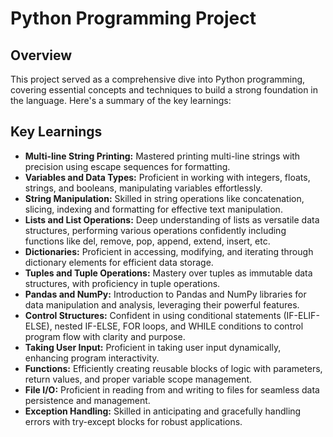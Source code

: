 # Python Programming Project

## Overview
This project served as a comprehensive dive into Python programming, covering essential concepts and techniques to build a strong foundation in the language. Here's a summary of the key learnings:

## Key Learnings
- **Multi-line String Printing:** Mastered printing multi-line strings with precision using escape sequences for formatting.
- **Variables and Data Types:** Proficient in working with integers, floats, strings, and booleans, manipulating variables effortlessly.
- **String Manipulation:** Skilled in string operations like concatenation, slicing, indexing and formatting for effective text manipulation.
- **Lists and List Operations:** Deep understanding of lists as versatile data structures, performing various operations confidently including functions like del, remove, pop, append, extend, insert, etc.
- **Dictionaries:** Proficient in accessing, modifying, and iterating through dictionary elements for efficient data storage.
- **Tuples and Tuple Operations:** Mastery over tuples as immutable data structures, with proficiency in tuple operations.
- **Pandas and NumPy:** Introduction to Pandas and NumPy libraries for data manipulation and analysis, leveraging their powerful features.
- **Control Structures:** Confident in using conditional statements (IF-ELIF-ELSE), nested IF-ELSE, FOR loops, and WHILE conditions to control program flow with clarity and purpose.
- **Taking User Input:** Proficient in taking user input dynamically, enhancing program interactivity.
- **Functions:** Efficiently creating reusable blocks of logic with parameters, return values, and proper variable scope management.
- **File I/O:** Proficient in reading from and writing to files for seamless data persistence and management.
- **Exception Handling:** Skilled in anticipating and gracefully handling errors with try-except blocks for robust applications.

